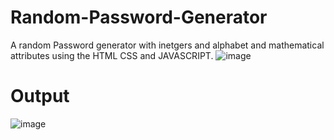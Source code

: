 # Random-Password-Generator
A random Password generator with inetgers and alphabet and mathematical attributes using the HTML CSS and JAVASCRIPT.
![image](https://user-images.githubusercontent.com/90744937/171635428-9fb6f523-16dc-471d-a6eb-00a3191dc3f3.png)

# Output

![image](https://user-images.githubusercontent.com/90744937/171635683-3bfa07f8-6b50-4e37-bd95-e957cda198bb.png)
